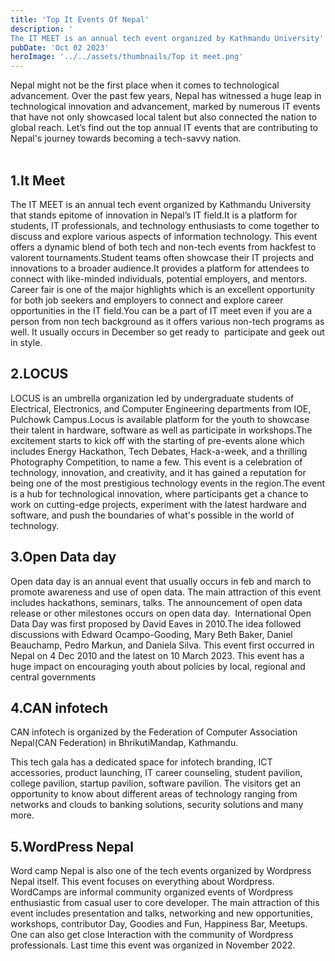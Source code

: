 ```yaml
---
title: 'Top It Events Of Nepal'
description: '
The IT MEET is an annual tech event organized by Kathmandu University'
pubDate: 'Oct 02 2023'
heroImage: '../../assets/thumbnails/Top it meet.png'
---
```


<!-- **TOP IT EVENTS OF NEPAL** -->
Nepal might not be the first place when it comes to technological advancement. Over the past few years, Nepal has witnessed a huge leap in technological innovation and advancement, marked by numerous IT events that have not only showcased local talent but also connected the nation to global reach. Let’s find out the top annual IT events that are contributing to Nepal's journey towards becoming a tech-savvy nation.
<br/>
<br/>

<!-- **1.KU IT MEET**. -->
## 1.It Meet

The IT MEET is an annual tech event organized by Kathmandu University that stands epitome of innovation in Nepal’s IT field.It is a platform for students, IT professionals, and technology enthusiasts to come together to discuss and explore various aspects of information technology. This event offers a dynamic blend of both tech and non-tech events from hackfest to valorent tournaments.Student teams often showcase their IT projects and innovations to a broader audience.It provides a platform for attendees to connect with like-minded individuals, potential employers, and mentors. Career fair is one of the major highlights which is an excellent opportunity for both job seekers and employers to connect and explore career opportunities in the IT field.You can be a part of IT meet even if you are a person from non tech background as it offers various non-tech programs as well. It usually occurs in December so get ready to  participate and geek out in style.

## 2.LOCUS

LOCUS is an umbrella organization led by undergraduate students of Electrical, Electronics, and Computer Engineering departments from IOE, Pulchowk Campus.Locus is available platform for the youth to showcase their talent in hardware, software as well as participate in workshops.The excitement starts to kick off with the starting of pre-events alone which includes Energy Hackathon, Tech Debates, Hack-a-week, and a thrilling Photography Competition, to name a few. This event is a celebration of technology, innovation, and creativity, and it has gained a reputation for being one of the most prestigious technology events in the region.The event is a hub for technological innovation, where participants get a chance to work on cutting-edge projects, experiment with the latest hardware and software, and push the boundaries of what's possible in the world of technology.

## 3.Open Data day

Open data day is an annual event that usually occurs in feb and march to promote awareness and use of open data. The main attraction of this event includes hackathons, seminars, talks. The announcement of open data release or other milestones occurs on open data day.  International Open Data Day was first proposed by David Eaves in 2010.The idea followed discussions with Edward Ocampo-Gooding, Mary Beth Baker, Daniel Beauchamp, Pedro Markun, and Daniela Silva. This event first occurred in Nepal on 4 Dec 2010 and the latest on 10 March 2023. This event has a huge impact on encouraging youth about policies by local, regional and central governments

## 4.CAN infotech

CAN infotech is organized by the Federation of Computer Association Nepal(CAN Federation) in BhrikutiMandap, Kathmandu.

This tech gala has a dedicated space for infotech branding, ICT accessories, product launching, IT career counseling, student pavilion, college pavilion, startup pavilion, software pavilion. The visitors get an opportunity to know about different areas of technology ranging from networks and clouds to banking solutions, security solutions and many more. 

## 5.WordPress Nepal

Word camp Nepal is also one of the tech events organized by Wordpress Nepal itself. This event focuses on everything about Wordpress. WordCamps are informal community organized events of Wordpress enthusiastic from casual user to core developer. The main attraction of this event includes presentation and talks, networking and new opportunities, workshops, contributor Day, Goodies and Fun, Happiness Bar, Meetups. One can also get close Interaction with the community of Wordpress professionals.
Last time this event was organized in November 2022.
